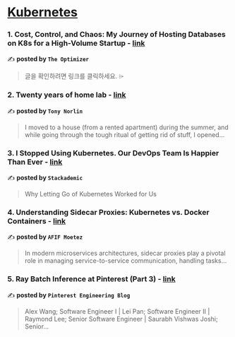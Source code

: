
<h1><a href=https://medium.com/tag/kubernetes/recommended target="_blank" rel="noopener noreferrer">Kubernetes</a></h1>
<h3>1. Cost, Control, and Chaos: My Journey of Hosting Databases on K8s for a High-Volume Startup - <a href="https://medium.com/@the-optimizer/cost-control-and-chaos-my-journey-of-hosting-databases-on-k8s-for-a-high-volume-startup-d4e2333cbb82" target="_blank" rel="noopener noreferrer">link</a></h3>

✍️ **posted by `The Optimizer`**

<blockquote>글을 확인하려면 링크를 클릭하세요. ⌲</blockquote>

<h3>2. Twenty years of home lab - <a href="https://medium.com/@norlin.t/twenty-years-of-home-lab-b62cd838b511" target="_blank" rel="noopener noreferrer">link</a></h3>

✍️ **posted by `Tony Norlin`**

<blockquote>I moved to a house (from a rented apartment) during the summer, and while going through the tough ritual of getting rid of stuff, I opened…</blockquote>

<h3>3. I Stopped Using Kubernetes. Our DevOps Team Is Happier Than Ever - <a href="https://medium.com/stackademic/i-stopped-using-kubernetes-our-devops-team-is-happier-than-ever-a5519f916ec0" target="_blank" rel="noopener noreferrer">link</a></h3>

✍️ **posted by `Stackademic`**

<blockquote>Why Letting Go of Kubernetes Worked for Us</blockquote>

<h3>4. Understanding Sidecar Proxies: Kubernetes vs. Docker Containers - <a href="https://medium.com/@moetezafif/understanding-sidecar-proxies-kubernetes-vs-docker-containers-71735e131248" target="_blank" rel="noopener noreferrer">link</a></h3>

✍️ **posted by `AFIF Moetez`**

<blockquote>In modern microservices architectures, sidecar proxies play a pivotal role in managing service-to-service communication, handling tasks…</blockquote>

<h3>5. Ray Batch Inference at Pinterest (Part 3) - <a href="https://medium.com/pinterest-engineering/ray-batch-inference-at-pinterest-part-3-4faeb652e385" target="_blank" rel="noopener noreferrer">link</a></h3>

✍️ **posted by `Pinterest Engineering Blog`**

<blockquote>Alex Wang; Software Engineer I | Lei Pan; Software Engineer II | Raymond Lee; Senior Software Engineer | Saurabh Vishwas Joshi; Senior…</blockquote>

